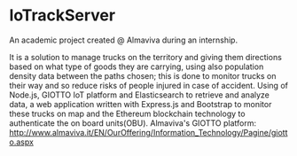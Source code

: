 # IoTrackServer
An academic project created @ Almaviva during an internship.

It is a solution to manage trucks on the territory and giving them directions based on what type of goods they are carrying, using also population density data between the paths chosen; this is done to monitor trucks on their way and so reduce risks of people injured in case of accident. Using of Node.js, GIOTTO IoT platform and Elasticsearch to retrieve and analyze data, a web application written with Express.js and Bootstrap to monitor these trucks on map and the Ethereum blockchain technology to authenticate the on board units(OBU). Almaviva's GIOTTO platform: http://www.almaviva.it/EN/OurOffering/Information_Technology/Pagine/giotto.aspx

